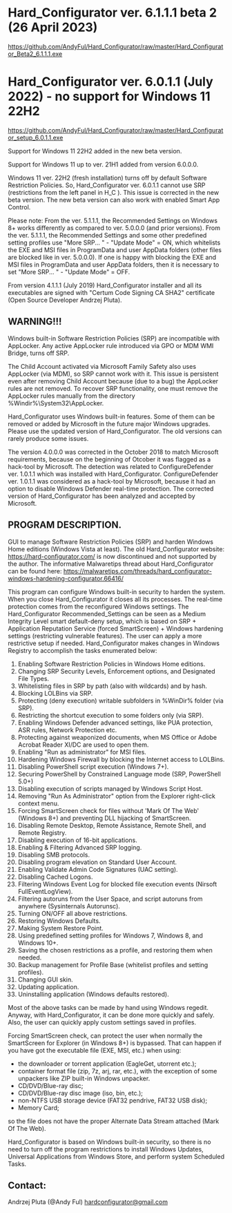 # Hard_Configurator ver. 6.1.1.1 beta 2 (26 April 2023)
https://github.com/AndyFul/Hard_Configurator/raw/master/Hard_Configurator_Beta2_6.1.1.1.exe

# Hard_Configurator ver. 6.0.1.1 (July 2022) - no support for Windows 11 22H2
https://github.com/AndyFul/Hard_Configurator/raw/master/Hard_Configurator_setup_6.0.1.1.exe


Support for Windows 11 22H2 added in the new beta version.

Support for Windows 11 up to ver. 21H1 added from version 6.0.0.0.


Windows 11 ver. 22H2 (fresh installation) turns off by default Software Restriction Policies. So, Hard_Configurator ver. 
6.0.1.1 cannot use SRP (restrictions from the left panel in H_C ). This issue is corrected in the new beta version. The new 
beta version can also work with enabled Smart App Control.

Please note: From the ver. 5.1.1.1, the Recommended Settings on Windows 8+ works differently as compared to ver. 5.0.0.0 (and 
prior versions). 
From the ver. 5.1.1.1, the Recommended Settings and some other predefined setting profiles use "More SRP... " - "Update Mode" 
= ON, which whitelists the EXE and MSI files in ProgramData and user AppData folders (other files are blocked like in ver. 
5.0.0.0). If one is happy with blocking the EXE and MSI files in ProgramData and user AppData folders, then it is necessary to 
set "More SRP... " - "Update Mode" = OFF.

From version 4.1.1.1 (July 2019) Hard_Configurator installer and all its executables are signed with "Certum Code Signing CA 
SHA2" certificate (Open Source Developer Andrzej Pluta).

## WARNING!!!
Windows built-in Software Restriction Policies (SRP) are incompatible with AppLocker. Any active AppLocker rule introduced
via GPO or MDM WMI Bridge, turns off SRP.

The Child Account activated via Microsoft Family Safety also uses AppLocker (via MDM), so SRP cannot work with it. 
This issue is persistent even after removing Child Account because (due to a bug) the AppLocker rules are not removed. To 
recover SRP functionality, one must remove the AppLocker rules manually from the directory %Windir%\System32\AppLocker.

Hard_Configurator uses Windows built-in features. Some of them can be removed or added by Microsoft in the future major 
Windows upgrades. 
Please use the updated version of Hard_Configurator. The old versions can rarely produce some issues.

The version 4.0.0.0 was corrected in the October 2018 to match Microsoft requirements, because on the beginning of Otcober
it was flagged as a hack-tool by Microsoft. The detection was related to ConfigureDefender ver. 1.0.1.1 which was installed 
with Hard_Configurator. ConfigureDefender ver. 1.0.1.1 was considered as a hack-tool by Microsoft, because it had an option to 
disable Windows Defender real-time protection. The corrected version of Hard_Configurator has been analyzed and accepted by 
Microsoft.


## PROGRAM DESCRIPTION.

GUI to manage Software Restriction Policies (SRP) and harden Windows Home editions (Windows Vista at least).
The old Hard_Configurator website: https://hard-configurator.com/ is now discontinued and not supported by the author. 
The informative Malwaretips thread about Hard_Configurator can be found here:
https://malwaretips.com/threads/hard_configurator-windows-hardening-configurator.66416/


This program can configure Windows built-in security to harden the system. When you close Hard_Configurator it closes all its 
processes. The real-time protection comes from the reconfigured Windows settings.
The Hard_Configurator Recommended_Settings can be seen as a Medium Integrity Level smart default-deny setup, which is based on 
SRP + Application Reputation Service (forced SmartScreen) + Windows hardening settings (restricting vulnerable features). The 
user can apply a more restrictive setup if needed.
Hard_Configurator makes changes in Windows Registry to accomplish the tasks enumerated below:

1. Enabling Software Restriction Policies in Windows Home editions.
2. Changing SRP Security Levels, Enforcement options, and Designated File Types.
3. Whitelisting files in SRP by path (also with wildcards) and by hash.
4. Blocking LOLBins via SRP.
5. Protecting (deny execution) writable subfolders in %WinDir% folder (via SRP).
6. Restricting the shortcut execution to some folders only (via SRP).
7. Enabling Windows Defender advanced settings, like PUA protection, ASR rules, Network Protection etc. 
8. Protecting against weaponized documents, when MS Office or Adobe Acrobat Reader XI/DC are used to open them.
9. Enabling "Run as administrator" for MSI files.
10. Hardening Windows Firewall by blocking the Internet access to LOLBins.
11. Disabling PowerShell script execution (Windows 7+).
12. Securing PowerShell by Constrained Language mode (SRP, PowerShell 5.0+)
13. Disabling execution of scripts managed by Windows Script Host.
14. Removing "Run As Administrator" option from the Explorer right-click context menu.
15. Forcing SmartScreen check for files without 'Mark Of The Web' (Windows 8+) and preventing DLL hijacking of SmartScreen.
16. Disabling Remote Desktop, Remote Assistance, Remote Shell, and Remote Registry.
17. Disabling execution of 16-bit applications.
18. Enabling & Filtering Advanced SRP logging.
19. Disabling SMB protocols.
20. Disabling program elevation on Standard User Account.
21. Enabling Validate Admin Code Signatures (UAC setting).
22. Disabling Cached Logons.
23. Filtering Windows Event Log for blocked file execution events (Nirsoft FullEventLogView).
24. Filtering autoruns from the User Space, and script autoruns from anywhere (Sysinternals Autorunsc).
25. Turning ON/OFF all above restrictions.
26. Restoring Windows Defaults.
27. Making System Restore Point.
28. Using predefined setting profiles for Windows 7, Windows 8, and Windows 10+.
29. Saving the chosen restrictions as a profile, and restoring them when needed.
30. Backup management for Profile Base (whitelist profiles and setting profiles).
31. Changing GUI skin.
32. Updating application.
33. Uninstalling application (Windows defaults restored).


Most of the above tasks can be made by hand using Windows regedit. Anyway, with Hard_Configurator, it can be done more quickly 
and safely. Also, the user can quickly apply custom settings saved in profiles.

Forcing SmartScreen check, can protect the user when normally the SmartScreen for Explorer (in Windows 8+) is bypassed.
That can happen if you have got the executable file (EXE, MSI, etc.) when using:

* the downloader or torrent application (EagleGet, utorrent etc.);
* container format file (zip, 7z, arj, rar, etc.), with the exception of some unpackers like ZIP built-in Windows unpacker.
* CD/DVD/Blue-ray disc;
* CD/DVD/Blue-ray disc image (iso, bin, etc.);
* non-NTFS USB storage device (FAT32 pendrive, FAT32 USB disk);
* Memory Card;

so the file does not have the proper Alternate Data Stream attached (Mark Of The Web).

Hard_Configurator is based on Windows built-in security, so there is no need to turn off the program restrictions to install 
Windows Updates, 
Universal Applications from Windows Store, and perform system Scheduled Tasks.

## Contact: 
Andrzej Pluta (@Andy Ful)
hardconfigurator@gmail.com

